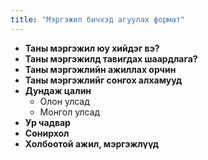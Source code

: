 ```yaml
---
title: "Мэргэжил бичхэд агуулах формат"
---
```


- **Таны мэргэжил юу хийдэг вэ?**
- **Таны мэргэжилд тавигдах шаардлага?**
- **Таны мэргэжлийн ажиллах орчин**
- **Таны мэргэжлийг сонгох алхамууд**
- **Дундаж цалин**
  - Олон улсад
  - Монгол улсад
- **Ур чадвар**
- **Сонирхол**
- **Холбоотой ажил, мэргэжлүүд**
